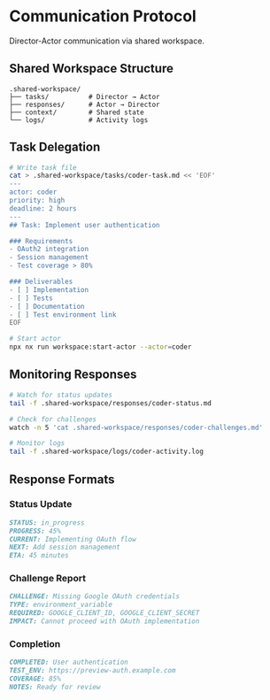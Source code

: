 # Communication Protocol

Director-Actor communication via shared workspace.

## Shared Workspace Structure

```
.shared-workspace/
├── tasks/          # Director → Actor
├── responses/      # Actor → Director
├── context/        # Shared state
└── logs/           # Activity logs
```

## Task Delegation

```bash
# Write task file
cat > .shared-workspace/tasks/coder-task.md << 'EOF'
---
actor: coder
priority: high
deadline: 2 hours
---
## Task: Implement user authentication

### Requirements
- OAuth2 integration
- Session management
- Test coverage > 80%

### Deliverables
- [ ] Implementation
- [ ] Tests
- [ ] Documentation
- [ ] Test environment link
EOF

# Start actor
npx nx run workspace:start-actor --actor=coder
```

## Monitoring Responses

```bash
# Watch for status updates
tail -f .shared-workspace/responses/coder-status.md

# Check for challenges
watch -n 5 'cat .shared-workspace/responses/coder-challenges.md'

# Monitor logs
tail -f .shared-workspace/logs/coder-activity.log
```

## Response Formats

### Status Update
```markdown
STATUS: in_progress
PROGRESS: 45%
CURRENT: Implementing OAuth flow
NEXT: Add session management
ETA: 45 minutes
```

### Challenge Report
```markdown
CHALLENGE: Missing Google OAuth credentials
TYPE: environment_variable
REQUIRED: GOOGLE_CLIENT_ID, GOOGLE_CLIENT_SECRET
IMPACT: Cannot proceed with OAuth implementation
```

### Completion
```markdown
COMPLETED: User authentication
TEST_ENV: https://preview-auth.example.com
COVERAGE: 85%
NOTES: Ready for review
```
